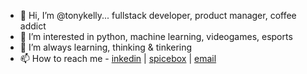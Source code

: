 - 👋 Hi, I’m @tonykelly... fullstack developer, product manager, coffee addict
- 👀 I’m interested in python, machine learning, videogames, esports
- 🌱 I’m always learning, thinking & tinkering
- 📫 How to reach me - [inkedin](https://www.linkedin.com/in/tonykelly/) | [spicebox](https://www.spicebox.io) | [email](mailto:tony@spicebox.io?subject=GitHub)

<!---
tonykelly/tonykelly is a ✨ special ✨ repository because its `README.md` (this file) appears on your GitHub profile.
You can click the Preview link to take a look at your changes.
--->
